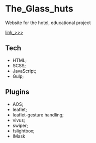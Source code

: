 # The_Glass_huts

Website for the hotel, educational project

[link_>>>](https://kom9090.github.io/The_Glass_huts/)



## Tech

- HTML;
- SCSS;
- JavaScript;
- Gulp;

## Plugins

- AOS; 
- leaflet;
- leaflet-gesture handling;
- vivus;
- swiper;
- fslightbox;
- IMask